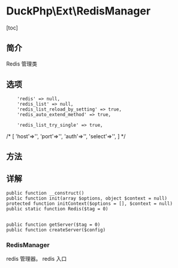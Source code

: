 # DuckPhp\Ext\RedisManager
[toc]

## 简介
Redis 管理类
## 选项
        'redis' => null,
        'redis_list' => null,
        'redis_list_reload_by_setting' => true,
        'redis_auto_extend_method' => true,

        'redis_list_try_single' => true,
/*
    [
                'host'=>'',
                'port'=>'',
                'auth'=>'',
                'select'=>'',
            ]
    */
## 方法


## 详解

    public function __construct()
    public function init(array $options, object $context = null)
    protected function initContext($options = [], $context = null)
    public static function Redis($tag = 0)
    
    
    public function getServer($tag = 0)
    public function createServer($config)
    
    
### RedisManager

redis 管理器。 redis 入口